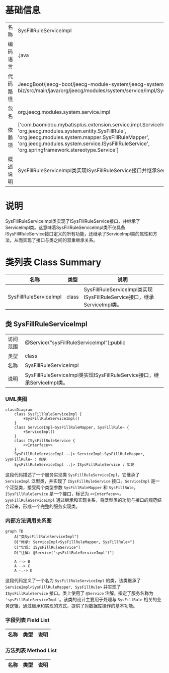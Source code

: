 # 基础信息

|      |      |
|------|------|
| 名称 | SysFillRuleServiceImpl |
| 编码语言 | .java |
| 代码路径 | JeecgBoot/jeecg-boot/jeecg-module-system/jeecg-system-biz/src/main/java/org/jeecg/modules/system/service/impl/SysFillRuleServiceImpl.java |
| 包名 | org.jeecg.modules.system.service.impl |
| 依赖项 | ['com.baomidou.mybatisplus.extension.service.impl.ServiceImpl', 'org.jeecg.modules.system.entity.SysFillRule', 'org.jeecg.modules.system.mapper.SysFillRuleMapper', 'org.jeecg.modules.system.service.ISysFillRuleService', 'org.springframework.stereotype.Service'] |
| 概述说明 | SysFillRuleServiceImpl类实现ISysFillRuleService接口并继承ServiceImpl类。 |

# 说明

SysFillRuleServiceImpl类实现了ISysFillRuleService接口，并继承了ServiceImpl类。这意味着SysFillRuleServiceImpl类不仅具备ISysFillRuleService接口定义的所有功能，还继承了ServiceImpl类的属性和方法，从而实现了接口与类之间的双重继承关系。

# 类列表 Class Summary

| 名称   | 类型  | 说明 |
|-------|------|-------------|
| SysFillRuleServiceImpl | class | SysFillRuleServiceImpl类实现ISysFillRuleService接口，继承ServiceImpl类。 |



## 类 SysFillRuleServiceImpl

|      |      |
|------|------|
| 访问范围 | @Service("sysFillRuleServiceImpl");public |
| 类型 | class |
| 名称 | SysFillRuleServiceImpl |
| 说明 | SysFillRuleServiceImpl类实现ISysFillRuleService接口，继承ServiceImpl类。 |


### UML类图

```mermaid
classDiagram
    class SysFillRuleServiceImpl {
        +SysFillRuleServiceImpl()
    }
    class ServiceImpl~SysFillRuleMapper, SysFillRule~ {
        +ServiceImpl()
    }
    class ISysFillRuleService {
        <<Interface>>
    }
    SysFillRuleServiceImpl --|> ServiceImpl~SysFillRuleMapper, SysFillRule~ : 继承
    SysFillRuleServiceImpl ..|> ISysFillRuleService : 实现
```

这段代码描述了一个服务实现类 `SysFillRuleServiceImpl`，它继承了 `ServiceImpl` 泛型类，并实现了 `ISysFillRuleService` 接口。`ServiceImpl` 是一个泛型类，接受两个类型参数 `SysFillRuleMapper` 和 `SysFillRule`。`ISysFillRuleService` 是一个接口，标记为 `<<Interface>>`。`SysFillRuleServiceImpl` 通过继承和实现关系，将泛型类的功能与接口的规范结合起来，形成一个完整的服务实现类。


### 内部方法调用关系图

```mermaid
graph TD
    A["类SysFillRuleServiceImpl"]
    B["继承: ServiceImpl<SysFillRuleMapper, SysFillRule>"]
    C["实现: ISysFillRuleService"]
    D["注解: @Service('sysFillRuleServiceImpl')"]

    A --> B
    A --> C
    A -.-> D
```

这段代码定义了一个名为 `SysFillRuleServiceImpl` 的类，该类继承了 `ServiceImpl<SysFillRuleMapper, SysFillRule>` 并实现了 `ISysFillRuleService` 接口。类上使用了 `@Service` 注解，指定了服务名称为 `'sysFillRuleServiceImpl'`。该类的设计主要用于处理与 `SysFillRule` 相关的业务逻辑，通过继承和实现的方式，提供了对数据库操作的基本功能。

### 字段列表 Field List

| 名称  | 类型  | 说明 |
|-------|-------|------|

### 方法列表 Method List

| 名称  | 类型  | 说明 |
|-------|-------|------|




